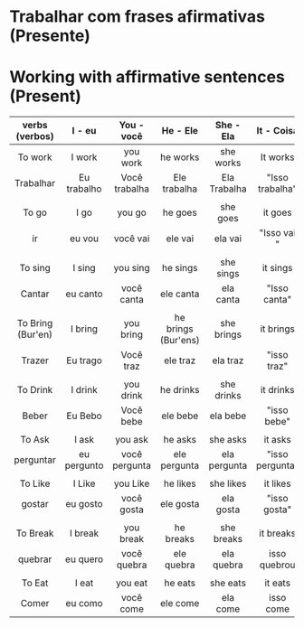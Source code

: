 # Trabalhar com frases afirmativas (Presente)

#  Working with affirmative sentences (Present)

|  verbs (verbos)   |   I - eu    |  You - você   |      He - Ele       |  She - Ela   |   It - Coisa    |    We - Nós     |  They - Eles   |
| :---------------: | :---------: | :-----------: | :-----------------: | :----------: | :-------------: | :-------------: | :------------: |
|      To work      |   I work    |   you work    |      he works       |  she works   |    It works     |     we work     |   they work    |
|     Trabalhar     | Eu trabalho | Você trabalha |    Ele trabalha     | Ela Trabalha | "Isso trabalha" | Nós trabalhamos | Eles trabalham |
|                   |             |               |                     |              |                 |                 |                |
|       To go       |    I go     |    you go     |       he goes       |   she goes   |     it goes     |      we go      |    they go     |
|        ir         |   eu vou    |   você vai    |       ele vai       |   ela vai    |   "Isso vai "   |    nós vamos    |    eles vão    |
|                   |             |               |                     |              |                 |                 |                |
|      To sing      |   I sing    |   you sing    |      he sings       |  she sings   |    it sings     |     we sing     |   they sing    |
|      Cantar       |  eu canto   |  você canta   |      ele canta      |  ela canta   |  "Isso canta"   |  nós cantamos   |  eles cantam   |
|                   |             |               |                     |              |                 |                 |                |
| To Bring (Bur'en) |   I bring   |   you bring   | he brings (Bur'ens) |  she brings  |    it brings    |    we bring     |   they bring   |
|      Trazer       |  Eu trago   |   Você traz   |      ele traz       |   ela traz   |   "isso traz"   |  nós trazemos   |  eles trazem   |
|                   |             |               |                     |              |                 |                 |                |
|     To Drink      |   I drink   |   you drink   |      he drinks      |  she drinks  |    it drinks    |    we drink     |   they drink   |
|       Beber       |   Eu Bebo   |   Você bebe   |      ele bebe       |   ela bebe   |   "isso bebe"   |   nós bebemos   |   eles bebem   |
|                   |             |               |                     |              |                 |                 |                |
|      To Ask       |    I ask    |    you ask    |       he asks       |   she asks   |     it asks     |     we ask      |    they ask    |
|     perguntar     | eu pergunto | você pergunta |    ele pergunta     | ela pergunta | "isso pergunta" | nós perguntamos | eles perguntam |
|                   |             |               |                     |              |                 |                 |                |
|      To Like      |   I Like    |   you Like    |      he likes       |  she likes   |    it likes     |     we like     |   they like    |
|      gostar       |  eu gosto   |  você gosta   |      ele gosta      |  ela gosta   |  "isso gosta"   |  nós gostamos   |  eles gostam   |
|                   |             |               |                     |              |                 |                 |                |
|     To Break      |   I break   |   you break   |      he breaks      |  she breaks  |    it breaks    |    we break     |   they break   |
|      quebrar      |  eu quero   |  você quebra  |     ele quebra      |  ela quebra  |  isso quebrou   |  nós quebramos  |  eles quebram  |
|                   |             |               |                     |              |                 |                 |                |
|      To Eat       |    I eat    |    you eat    |       he eats       |   she eats   |     it eats     |     we eat      |    they eat    |
|       Comer       |   eu como   |   você come   |      ele come       |   ela come   |    isso come    |   nós comemos   |   eles comem   |